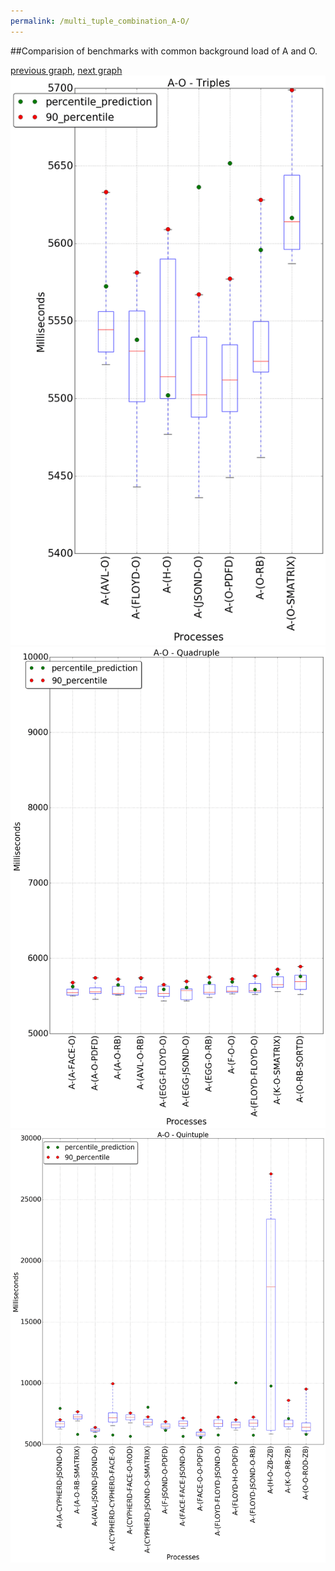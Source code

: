 ```yaml
---
permalink: /multi_tuple_combination_A-O/
---
```


##Comparision of benchmarks with common background load of A and O.

[previous graph](../multi_tuple_combination_A-K/), [next graph](../multi_tuple_combination_A-PDFD/)
![graph figure](./images/triple/A/A-O_box.png)![graph figure](./images/quadruple/A/A-O_box.png)![graph figure](./images/quintuple/A/A-O_box.png)